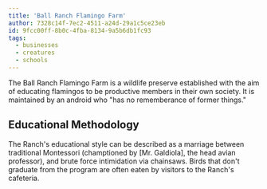 ```yaml
---
title: 'Ball Ranch Flamingo Farm'
author: 7328c14f-7ec2-4511-a24d-29a1c5ce23eb
id: 9fcc00ff-8b0c-4fba-8134-9a5b6db1fc93
tags:
  - businesses
  - creatures
  - schools
---
```

The Ball Ranch Flamingo Farm is a wildlife preserve established with the aim of educating flamingos to be productive members in their own society. It is maintained by an android who "has no rememberance of former things."

## Educational Methodology
The Ranch's educational style can be described as a marriage between traditional Montessori (champtioned by [Mr. Galdiola], the head avian professor), and brute force intimidation via chainsaws. Birds that don't graduate from the program are often eaten by visitors to the Ranch's cafeteria.